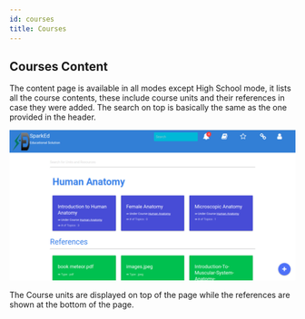 ```yaml
---
id: courses
title: Courses
---
```


## Courses Content  

The content page is available in all modes except High School mode, it lists all the course contents, these include course units and their references in case they were added. 
The search on top is basically the same as the one provided in the header.  

![Course Contene](assets/courses1.png)  

The Course units are displayed on top of the page while the references are shown at the bottom of the page.  




